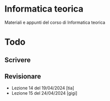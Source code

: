# Informatica teorica

Materiali e appunti del corso di Informatica teorica

# Todo

## Scrivere

## Revisionare

- Lezione 14 del 19/04/2024 [tia]
- Lezione 15 del 24/04/2024 [gigi]

